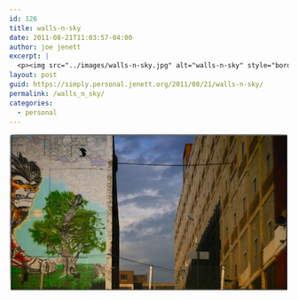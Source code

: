 ```yaml
---
id: 126
title: walls-n-sky
date: 2011-08-21T11:03:57-04:00
author: joe jenett
excerpt: |
  <p><img src="../images/walls-n-sky.jpg" alt="walls-n-sky" style="border:none;" /></p>
layout: post
guid: https://simply.personal.jenett.org/2011/08/21/walls-n-sky/
permalink: /walls_n_sky/
categories:
  - personal
---
```

<img src="../images/walls-n-sky.jpg" alt="walls-n-sky" style="border:none;" />